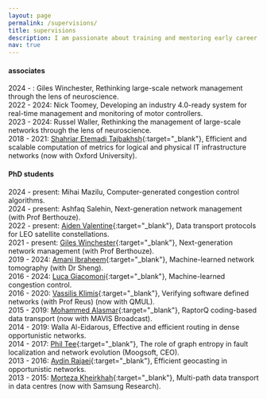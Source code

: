 ```yaml
---
layout: page
permalink: /supervisions/
title: supervisions
description: I am passionate about training and mentoring early career researchers.
nav: true
---
```


#### associates
2024 - : Giles Winchester, Rethinking large-scale network management through the lens of neuroscience.
<br>
2022 - 2024: Nick Toomey, Developing an industry 4.0-ready system for real-time management and monitoring of motor controllers.
<br>
2023 - 2024: Russel Waller, Rethinking the management of large-scale networks through the lens of neuroscience.
<br>
2018 - 2021: [Shahriar Etemadi Tajbakhsh](https://uk.linkedin.com/in/shahriar-etemadi-tajbakhsh-471ba5b0){:target="_blank"}, Efficient and scalable computation of metrics for logical and physical IT infrastructure networks (now with Oxford University).

#### PhD students
2024 - present: Mihai Mazilu, Computer-generated congestion control algorithms.
<br>
2024 - present: Ashfaq Salehin,  Next-generation network management (with Prof Berthouze).
<br>
2022 - present: [Aiden Valentine](https://profiles.sussex.ac.uk/p433938-aiden-valentine){:target="_blank"}, Data transport protocols for LEO satellite constellations.
<br>
2021 - present: [Giles Winchester](https://uk.linkedin.com/in/giles-winchester-912625189){:target="_blank"}, Next-generation network management (with Prof Berthouze).
<br>
2019 - 2024: [Amani Ibraheem](){:target="_blank"}, Machine-learned network tomography (with Dr Sheng).
<br>
2016 - 2024: [Luca Giacomoni](https://uk.linkedin.com/in/luca-giacomoni-343b8582){:target="_blank"}, Machine-learned congestion control.
<br>
2016 - 2020: [Vassilis Klimis](https://uk.linkedin.com/in/vasiliosklimis){:target="_blank"}, Verifying software defined networks (with Prof Reus) (now with QMUL).
<br>
2015 - 2019: [Mohammed Alasmar](https://uk.linkedin.com/in/mohammed-alasmar-854497170){:target="_blank"}, RaptorQ coding-based data transport (now with MAVIS Broadcast).
<br>
2014 - 2019: Walla Al-Eidarous, Effective and efficient routing in dense opportunistic networks.
<br>
2014 - 2017: [Phil Tee](https://www.linkedin.com/in/philtee){:target="_blank"}, The role of graph entropy in fault localization and network evolution (Moogsoft, CEO).
<br>
2013 - 2016: [Aydin Rajaei](http://www.sussex.ac.uk/profiles/285739){:target="_blank"}, Efficient geocasting in opportunistic networks.
<br>
2013 - 2015: [Morteza Kheirkhah](https://uk.linkedin.com/in/mkheirkhah){:target="_blank"}, Multi-path data transport in data centres (now with Samsung Research).
